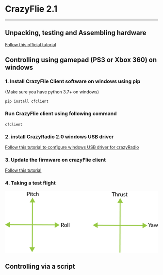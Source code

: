 # CrazyFlie 2.1
------------------------
## Unpacking, testing and Assembling hardware    
[Follow this official tutorial](https://www.bitcraze.io/documentation/tutorials/getting-started-with-crazyflie-2-x/#unpacking-the-crazyflie)    

## Controlling using gamepad (PS3 or Xbox 360) on windows    
### 1. Install CrazyFlie Client software on windows using pip   
(Make sure you have python 3.7+ on windows)
```
pip install cfclient
```
### Run CrazyFlie client using following command    
```
cfclient
```
### 2. install CrazyRadio 2.0 windows USB driver    
[Follow this tutorial to configure windows USB driver for crazyRadio](https://www.bitcraze.io/documentation/repository/crazyflie-clients-python/master/userguides/userguide_client/#firmware-upgrade)    

### 3. Update the firmware on crazyFlie client    
[Follow this tutorial](https://www.bitcraze.io/documentation/repository/crazyflie-clients-python/master/userguides/userguide_client/#firmware-upgrade)    

### 4. Taking a test flight   
![cotroller mappings for manuevering the flyer](/images/controller_map.png)


## Controlling via a script

